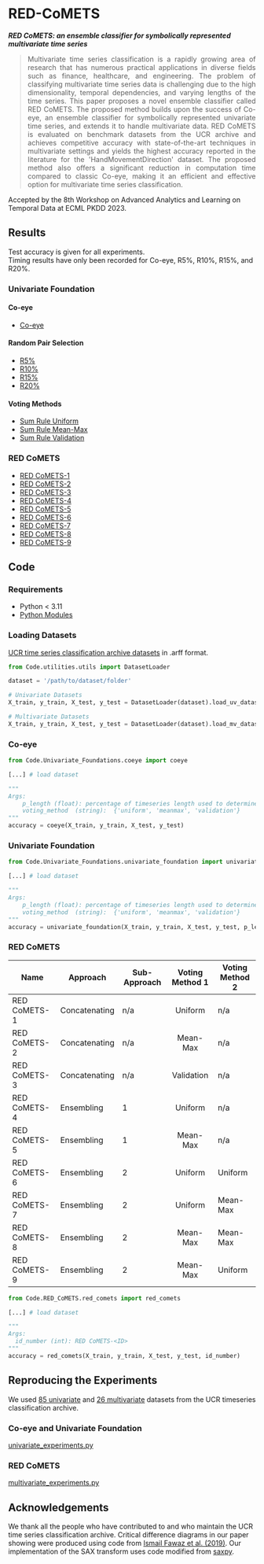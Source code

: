 # RED-CoMETS
***RED CoMETS: an ensemble classifier for symbolically represented multivariate time series***

> <div align="justify">Multivariate time series classification is a rapidly growing area of research that has numerous practical applications in diverse fields such as finance, healthcare, and engineering. The problem of classifying multivariate time series data is challenging due to the high dimensionality, temporal dependencies, and varying lengths of the time series.  This paper proposes a novel ensemble classifier called RED CoMETS. The proposed method builds upon the success of Co-eye, an ensemble classifier for symbolically represented univariate time series, and extends it to handle multivariate data. RED CoMETS is evaluated on benchmark datasets from the UCR archive and achieves competitive accuracy with state-of-the-art techniques in multivariate settings and yields the highest accuracy reported in the literature for the 'HandMovementDirection' dataset. The proposed method also offers a significant reduction in computation time compared to classic Co-eye, making it an efficient and effective option for multivariate time series classification.</div>

Accepted by the 8th Workshop on Advanced Analytics and Learning on Temporal Data at ECML PKDD 2023.

## Results
Test accuracy is given for all experiments.   
Timing results have only been recorded for Co-eye, R5%, R10%, R15%, and R20%.

### Univariate Foundation
#### Co-eye
* [Co-eye](Results/Univariate_Foundation/Coeye_TESTFOLDS.csv)
#### Random Pair Selection
* [R5%](Results/Univariate_Foundation/R5_TESTFOLDS.csv)
* [R10%](Results/Univariate_Foundation/R10_TESTFOLDS.csv)
* [R15%](Results/Univariate_Foundation/R15_TESTFOLDS.csv)
* [R20%](Results/Univariate_Foundation/R20_TESTFOLDS.csv)

#### Voting Methods
* [Sum Rule Uniform](Results/Univariate_Foundation/R5_SR_Uniform_TESTFOLDS.csv)
* [Sum Rule Mean-Max](Results/Univariate_Foundation/R5_SR_Mean-Max_TESTFOLDS.csv)
* [Sum Rule Validation](Results/Univariate_Foundation/R5_SR_Validation_TESTFOLDS.csv)

### RED CoMETS
* [RED CoMETS-1](Results/RED_CoMETS/RED_CoMETS-1_TESTFOLDS.csv)
* [RED CoMETS-2](Results/RED_CoMETS/RED_CoMETS-2_TESTFOLDS.csv)
* [RED CoMETS-3](Results/RED_CoMETS/RED_CoMETS-3_TESTFOLDS.csv)
* [RED CoMETS-4](Results/RED_CoMETS/RED_CoMETS-4_TESTFOLDS.csv)
* [RED CoMETS-5](Results/RED_CoMETS/RED_CoMETS-5_TESTFOLDS.csv)
* [RED CoMETS-6](Results/RED_CoMETS/RED_CoMETS-6_TESTFOLDS.csv)
* [RED CoMETS-7](Results/RED_CoMETS/RED_CoMETS-7_TESTFOLDS.csv)
* [RED CoMETS-8](Results/RED_CoMETS/RED_CoMETS-8_TESTFOLDS.csv)
* [RED CoMETS-9](Results/RED_CoMETS/RED_CoMETS-9_TESTFOLDS.csv)

## Code
### Requirements
* Python < 3.11
* [Python Modules](requirements.txt)

### Loading Datasets

[UCR time series classification archive datasets](https://www.timeseriesclassification.com/dataset.php) in .arff format. 

```python
from Code.utilities.utils import DatasetLoader

dataset = '/path/to/dataset/folder'

# Univariate Datasets
X_train, y_train, X_test, y_test = DatasetLoader(dataset).load_uv_dataset_to_numpy()

# Multivariate Datasets
X_train, y_train, X_test, y_test = DatasetLoader(dataset).load_mv_dataset_to_numpy()
```

### Co-eye

```python
from Code.Univariate_Foundations.coeye import coeye

[...] # load dataset

"""
Args:
    p_length (float): percentage of timeseries length used to determine number of SAX and SFA lenses
    voting_method  (string):  {'uniform', 'meanmax', 'validation'}
"""
accuracy = coeye(X_train, y_train, X_test, y_test)
```

### Univariate Foundation

```python
from Code.Univariate_Foundations.univariate_foundation import univariate_foundation

[...] # load dataset

"""
Args:
    p_length (float): percentage of timeseries length used to determine number of SAX and SFA lenses
    voting_method  (string):  {'uniform', 'meanmax', 'validation'}
"""
accuracy = univariate_foundation(X_train, y_train, X_test, y_test, p_length, voting_method)
```

### RED CoMETS

| Name         | Approach  | Sub-Approach | Voting Method 1 | Voting Method 2 |
|--------------|------------|----------|:---------------:|-----------------|
| RED CoMETS-1 | Concatenating | n/a      |     Uniform     | n/a             |
| RED CoMETS-2 | Concatenating | n/a      |     Mean-Max    | n/a             |
| RED CoMETS-3 | Concatenating | n/a      |    Validation   | n/a             |
| RED CoMETS-4 | Ensembling    | 1        |     Uniform     | n/a             |
| RED CoMETS-5 | Ensembling    | 1        |     Mean-Max    | n/a             |
| RED CoMETS-6 | Ensembling    | 2        |     Uniform     | Uniform         |
| RED CoMETS-7 | Ensembling    | 2        |     Uniform     | Mean-Max        |
| RED CoMETS-8 | Ensembling    | 2        |     Mean-Max    | Mean-Max        |
| RED CoMETS-9 | Ensembling    | 2        |     Mean-Max    | Uniform         |

```python
from Code.RED_CoMETS.red_comets import red_comets

[...] # load dataset

"""
Args:
  id_number (int): RED CoMETS-<ID>
"""
accuracy = red_comets(X_train, y_train, X_test, y_test, id_number)
```

## Reproducing the Experiments
We used [85 univariate](Results/Univariate_Foundation/uv_datasets.txt) and [26 multivariate](Results/RED_CoMETS/mv_datasets.txt) datasets from the UCR timeseries classification archive. 

### Co-eye and Univariate Foundation
[univariate_experiments.py](Code/Univariate_Foundation/univariate_experiments.py)

### RED CoMETS
[multivariate_experiments.py](Code/RED_CoMETS/multivariate_experiments.py)

## Acknowledgements
We thank all the people who have contributed to and who maintain the UCR time series classification archive. Critical difference diagrams in our paper showing were produced using code from [Ismail Fawaz et al. (2019)](https://github.com/hfawaz/cd-diagram). Our implementation of the SAX transform uses code modified from [saxpy](https://github.com/seninp/saxpy).
